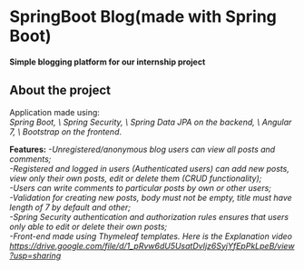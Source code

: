 # SpringBoot Blog(made with Spring Boot)
#### Simple blogging platform for our internship project


## About the project
Application made using:\
 <i>Spring Boot, \ Spring Security, \ Spring Data JPA on the backend, \ Angular 7, \ Bootstrap on the frontend</i>.
 
<b>Features:</b>
<i>
-Unregistered/anonymous blog users can view all posts and comments;\
-Registered and logged in users (Authenticated users) can add new posts, view only their own posts, edit or delete them (CRUD functionality);\
-Users can write comments to particular posts by own or other users;\
-Validation for creating new posts, body must not be empty, title must have length of 7 by default and other;\
-Spring Security authentication and authorization rules ensures that users only able to edit or delete their own posts;\
-Front-end made using Thymeleaf templates.
</i>
<i>
Here is the Explanation video
https://drive.google.com/file/d/1_pRvw6dU5UsatDvIjz6SyjYfEpPkLpeB/view?usp=sharing
</i>
